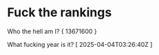 # Fuck the rankings

Who the hell am I?
{ 13671600 }

What fucking year is it?
[ 2025-04-04T03:26:40Z ]
